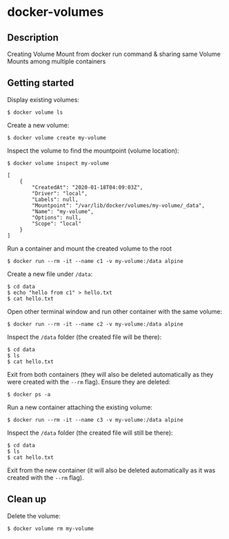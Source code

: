 # docker-volumes

## Description

Creating Volume Mount from docker run command & sharing same Volume Mounts among multiple containers

## Getting started

Display existing volumes:

```
$ docker volume ls
```

Create a new volume:

```
$ docker volume create my-volume
```

Inspect the volume to find the mountpoint (volume location):

```
$ docker volume inspect my-volume

[
    {
        "CreatedAt": "2020-01-18T04:09:03Z",
        "Driver": "local",
        "Labels": null,
        "Mountpoint": "/var/lib/docker/volumes/my-volume/_data",        
        "Name": "my-volume",
        "Options": null,
        "Scope": "local"
    }
]
```

Run a container and mount the created volume to the root

```
$ docker run --rm -it --name c1 -v my-volume:/data alpine
```

Create a new file under `/data`:

```
$ cd data
$ echo "hello from c1" > hello.txt
$ cat hello.txt
```

Open other terminal window and run other container with the same volume:

```
$ docker run --rm -it --name c2 -v my-volume:/data alpine
```

Inspect the `/data` folder (the created file will be there):

```
$ cd data
$ ls
$ cat hello.txt
```

Exit from both containers (they will also be deleted automatically as they were created with the `--rm` flag). Ensure they are deleted:

```
$ docker ps -a
```

Run a new container attaching the existing volume:

```
$ docker run --rm -it --name c3 -v my-volume:/data alpine
```

Inspect the `/data` folder (the created file will still be there):

```
$ cd data
$ ls
$ cat hello.txt
```

Exit from the new container (it will also be deleted automatically as it was created with the `--rm` flag).

## Clean up
 
Delete the volume:

```
$ docker volume rm my-volume
```